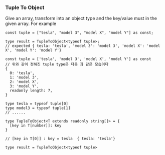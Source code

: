 ### **Tuple To Object**

Give an array, transform into an object type and the key/value must in the given array.
For example

```tsx
const tuple = ["tesla", "model 3", "model X", "model Y"] as const;

type result = TupleToObject<typeof tuple>;
// expected { tesla: 'tesla', 'model 3': 'model 3', 'model X': 'model X', 'model Y': 'model Y'}
```

```tsx
const tuple = ['tesla', 'model 3', 'model X', 'model Y'] as const
// 위와 같이 정해진 tuple type은 다음 과 같은 모습이다
{
  0: 'tesla',
  1: 'model 3',
  2: 'model X',
  3: 'model Y',
  readonly length: 7,
}

type tesla = typeof tuple[0]
type model3 = typeof tuple[1]
// ......

type TupleToObject<T extends readonly string[]> = {
  [key in T[number]]: key
}

// [key in T[0]] : key = tesla  { tesla: 'tesla'}

type result = TupleToObject<typeof tuple>

```
